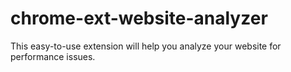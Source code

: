 # chrome-ext-website-analyzer
This easy-to-use extension will help you analyze your website for performance issues.
